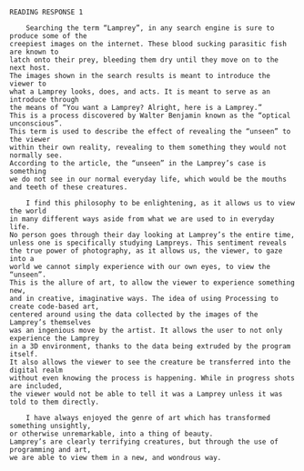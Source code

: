 	READING RESPONSE 1
	
		Searching the term “Lamprey”, in any search engine is sure to produce some of the 
	creepiest images on the internet. These blood sucking parasitic fish are known to 
	latch onto their prey, bleeding them dry until they move on to the next host. 
	The images shown in the search results is meant to introduce the viewer to 
	what a Lamprey looks, does, and acts. It is meant to serve as an introduce through
	the means of “You want a Lamprey? Alright, here is a Lamprey.” 
	This is a process discovered by Walter Benjamin known as the “optical unconscious”. 
	This term is used to describe the effect of revealing the “unseen” to the viewer 
	within their own reality, revealing to them something they would not normally see. 
	According to the article, the “unseen” in the Lamprey’s case is something
	we do not see in our normal everyday life, which would be the mouths and teeth of these creatures. 

		I find this philosophy to be enlightening, as it allows us to view the world
	in many different ways aside from what we are used to in everyday life. 
	No person goes through their day looking at Lamprey’s the entire time, 
	unless one is specifically studying Lampreys. This sentiment reveals 
	the true power of photography, as it allows us, the viewer, to gaze into a 
	world we cannot simply experience with our own eyes, to view the “unseen”. 
	This is the allure of art, to allow the viewer to experience something new, 
	and in creative, imaginative ways. The idea of using Processing to create code-based art, 
	centered around using the data collected by the images of the Lamprey’s themselves 
	was an ingenious move by the artist. It allows the user to not only experience the Lamprey 
	in a 3D environment, thanks to the data being extruded by the program itself. 
	It also allows the viewer to see the creature be transferred into the digital realm 
	without even knowing the process is happening. While in progress shots are included, 
	the viewer would not be able to tell it was a Lamprey unless it was told to them directly.
 
		I have always enjoyed the genre of art which has transformed something unsightly, 
	or otherwise unremarkable, into a thing of beauty. 
	Lamprey’s are clearly terrifying creatures, but through the use of programming and art, 
	we are able to view them in a new, and wondrous way. 
